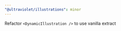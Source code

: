 ```yaml
---
"@ultraviolet/illustrations": minor
---
```


Refactor `<DynamicIllustration />` to use vanilla extract
